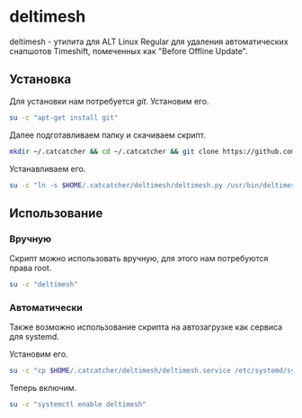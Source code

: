 # deltimesh
deltimesh - утилита для ALT Linux Regular для удаления автоматических снапшотов Timeshift, помеченных как "Before Offline Update".

## Установка
Для установки нам потребуется *git*. Установим его.
```bash
su -c "apt-get install git"
```

Далее подготавливаем папку и скачиваем скрипт.
```bash
mkdir ~/.catcatcher && cd ~/.catcatcher && git clone https://github.com/ImCatCatcher/deltimesh.git
```

Устанавливаем его.
```bash
su -c "ln -s $HOME/.catcatcher/deltimesh/deltimesh.py /usr/bin/deltimesh && chmod +x /usr/bin/deltimesh"
```

## Использование

### Вручную
Скрипт можно использовать вручную, для этого нам потребуются права root.
```bash
su -c "deltimesh"
```

### Автоматически
Также возможно использование скрипта на автозагрузке как сервиса для systemd.

Установим его.
```bash
su -c "cp $HOME/.catcatcher/deltimesh/deltimesh.service /etc/systemd/system/deltimesh.service"
```

Теперь включим.

```bash
su -c "systemctl enable deltimesh"
```
